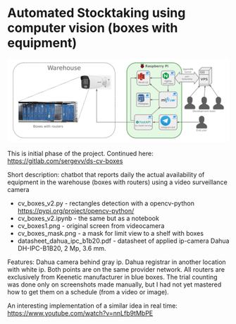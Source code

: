 # Automated Stocktaking using computer vision (boxes with equipment)

![infrastructure of boxes detection](Infrastructure.jpg)

This is initial phase of the project. Continued here: https://gitlab.com/sergevv/ds-cv-boxes

Short description: chatbot that reports daily the actual availability of equipment in the warehouse (boxes with routers) using a video surveillance camera

- cv_boxes_v2.py - rectangles detection with a opencv-python https://pypi.org/project/opencv-python/
- cv_boxes_v2.ipynb - the same but as a notebook
- cv_boxes1.png - original screen from videocamera
- cv_boxes_mask.png - a mask for limit view to a shelf with boxes
- datasheet_dahua_ipc_b1b20.pdf - datasheet of applied ip-camera Dahua DH-IPC-B1B20, 2 Mp, 3.6 mm.

Features: Dahua camera behind gray ip. Dahua registrar in another location with white ip. Both points are on the same provider network. All routers are exclusively from Keenetic manufacturer in blue boxes. The trial counting was done only on screenshots made manually, but I had not yet mastered how to get them on a schedule (from a video or image).

An interesting implementation of a similar idea in real time: https://www.youtube.com/watch?v=nnLfb9tMbPE
